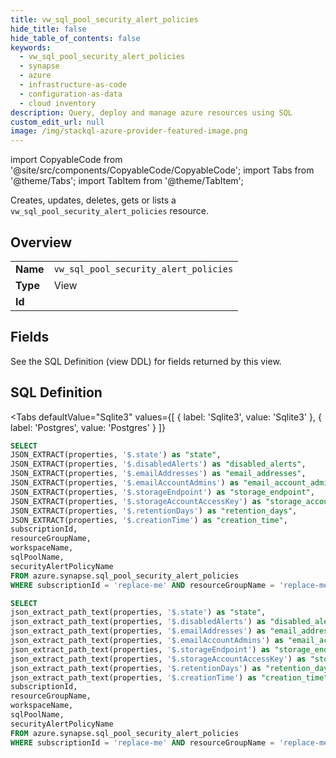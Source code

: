 ```yaml
--- 
title: vw_sql_pool_security_alert_policies
hide_title: false
hide_table_of_contents: false
keywords:
  - vw_sql_pool_security_alert_policies
  - synapse
  - azure
  - infrastructure-as-code
  - configuration-as-data
  - cloud inventory
description: Query, deploy and manage azure resources using SQL
custom_edit_url: null
image: /img/stackql-azure-provider-featured-image.png
---
```


import CopyableCode from '@site/src/components/CopyableCode/CopyableCode';
import Tabs from '@theme/Tabs';
import TabItem from '@theme/TabItem';

Creates, updates, deletes, gets or lists a <code>vw_sql_pool_security_alert_policies</code> resource.

## Overview
<table><tbody>
<tr><td><b>Name</b></td><td><code>vw_sql_pool_security_alert_policies</code></td></tr>
<tr><td><b>Type</b></td><td>View</td></tr>
<tr><td><b>Id</b></td><td><CopyableCode code="azure.synapse.vw_sql_pool_security_alert_policies" /></td></tr>
</tbody></table>

## Fields

See the SQL Definition (view DDL) for fields returned by this view.

## SQL Definition

<Tabs
defaultValue="Sqlite3"
values={[
{ label: 'Sqlite3', value: 'Sqlite3' },
{ label: 'Postgres', value: 'Postgres' }
]}
>
<TabItem value="Sqlite3">

```sql
SELECT
JSON_EXTRACT(properties, '$.state') as "state",
JSON_EXTRACT(properties, '$.disabledAlerts') as "disabled_alerts",
JSON_EXTRACT(properties, '$.emailAddresses') as "email_addresses",
JSON_EXTRACT(properties, '$.emailAccountAdmins') as "email_account_admins",
JSON_EXTRACT(properties, '$.storageEndpoint') as "storage_endpoint",
JSON_EXTRACT(properties, '$.storageAccountAccessKey') as "storage_account_access_key",
JSON_EXTRACT(properties, '$.retentionDays') as "retention_days",
JSON_EXTRACT(properties, '$.creationTime') as "creation_time",
subscriptionId,
resourceGroupName,
workspaceName,
sqlPoolName,
securityAlertPolicyName
FROM azure.synapse.sql_pool_security_alert_policies
WHERE subscriptionId = 'replace-me' AND resourceGroupName = 'replace-me' AND workspaceName = 'replace-me' AND sqlPoolName = 'replace-me';
```

</TabItem>
<TabItem value="Postgres">

```sql
SELECT
json_extract_path_text(properties, '$.state') as "state",
json_extract_path_text(properties, '$.disabledAlerts') as "disabled_alerts",
json_extract_path_text(properties, '$.emailAddresses') as "email_addresses",
json_extract_path_text(properties, '$.emailAccountAdmins') as "email_account_admins",
json_extract_path_text(properties, '$.storageEndpoint') as "storage_endpoint",
json_extract_path_text(properties, '$.storageAccountAccessKey') as "storage_account_access_key",
json_extract_path_text(properties, '$.retentionDays') as "retention_days",
json_extract_path_text(properties, '$.creationTime') as "creation_time",
subscriptionId,
resourceGroupName,
workspaceName,
sqlPoolName,
securityAlertPolicyName
FROM azure.synapse.sql_pool_security_alert_policies
WHERE subscriptionId = 'replace-me' AND resourceGroupName = 'replace-me' AND workspaceName = 'replace-me' AND sqlPoolName = 'replace-me';
```

</TabItem>
</Tabs>
